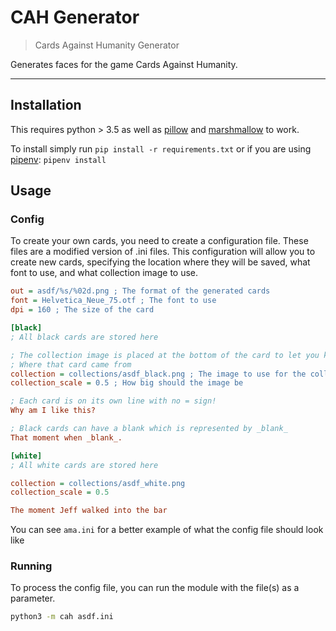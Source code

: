 # CAH Generator

> Cards Against Humanity Generator

Generates faces for the game Cards Against Humanity.

---

## Installation

This requires python > 3.5 as well as [pillow](https://pypi.org/project/Pillow/)
and [marshmallow](https://pypi.org/project/marshmallow/) to work.

To install simply run `pip install -r requirements.txt` or if you are using
[pipenv](https://pypi.org/project/pipenv/): `pipenv install`

## Usage

### Config

To create your own cards, you need to create a configuration file. These
files are a modified version of .ini files. This configuration will allow you
to create new cards, specifying the location where they will be saved, what
font to use, and what collection image to use.

```ini
out = asdf/%s/%02d.png ; The format of the generated cards
font = Helvetica_Neue_75.otf ; The font to use
dpi = 160 ; The size of the card

[black]
; All black cards are stored here

; The collection image is placed at the bottom of the card to let you know
; Where that card came from
collection = collections/asdf_black.png ; The image to use for the collection
collection_scale = 0.5 ; How big should the image be

; Each card is on its own line with no = sign!
Why am I like this?

; Black cards can have a blank which is represented by _blank_
That moment when _blank_.

[white]
; All white cards are stored here

collection = collections/asdf_white.png
collection_scale = 0.5

The moment Jeff walked into the bar
```

You can see `ama.ini` for a better example of what the config file should look
like

### Running

To process the config file, you can run the module with the file(s) as a
parameter.

```bash
python3 -m cah asdf.ini
```
